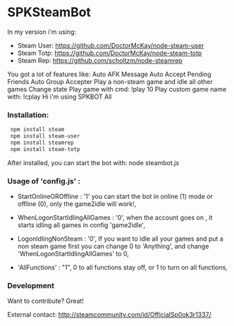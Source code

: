 # SPKSteamBot

In my version i'm using:

- Steam User: https://github.com/DoctorMcKay/node-steam-user
- Steam Totp: https://github.com/DoctorMcKay/node-steam-totp
- Steam Rep: https://github.com/scholtzm/node-steamrep

You got a lot of features like: 
Auto AFK Message
Auto Accept Pending Friends
Auto Group Accepter
Play a non-steam game and idle all other games
Change state
Play game with cmd: !play 10
Play custom game name with: !cplay Hi i'm using SPKBOT
All 

### Installation:

```sh
 npm install steam
 npm install steam-user
 npm install steamrep 
 npm install steam-totp
```
After installed, you can start the bot with: node steambot.js


### Usage of 'config.js' :

- StartOnlineOROffline : '1' you can start the bot in online (1) mode or offline (0), only the game2idle will work!,
 
- WhenLogonStartIdlingAllGames : '0', when the account goes on , it starts idling all games in config 'game2idle',
 
- LogonIdlingNonSteam : '0', If you want to idle all your games and put a non steam game first you can change 0 to 'Anything', and change 'WhenLogonStartIdlingAllGames' to 0, 
 
- 'AllFunctions' : "1", 0 to all functions stay off, or 1 to turn on all functions,


### Development

Want to contribute? Great!

External contact: http://steamcommunity.com/id/OfficialSp0ok3r1337/
